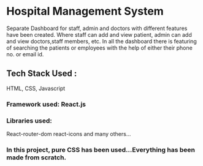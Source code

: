# Hospital Management System
Separate Dashboard for staff, admin and doctors with different features have been created.
Where staff can add and view patient,
admin can add and view doctors,staff members, etc.
In all the dashboard there is featuring of searching the patients or employees with the help of either their phone no. or email id.
## Tech Stack Used :
HTML, CSS, Javascript
### Framework used: React.js
### Libraries used:
React-router-dom
react-icons
and many others...
### In this project, pure CSS has been used...Everything has been made from scratch.
